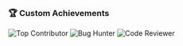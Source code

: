 ### 🏆 Custom Achievements

![Top Contributor](https://img.shields.io/badge/achievement-top%20contributor-brightgreen)
![Bug Hunter](https://img.shields.io/badge/achievement-bug%20hunter-blue)
![Code Reviewer](https://img.shields.io/badge/achievement-code%20reviewer-yellow)
